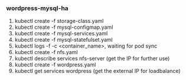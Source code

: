 ### wordpress-mysql-ha ###
1. kubectl create -f storage-class.yaml
2. kubectl create -f mysql-configmap.yaml
3. kubectl create -f mysql-services.yaml
4. kubectl create -f mysql-statefulset.yaml
5. kubectl logs -f -c <container_name>, waiting for pod sync 
6. kubectl create -f nfs.yaml
7. kubectl describe services nfs-server (get the IP for further use)
8. kubectl create -f wordpress.yaml
9. kubectl get services wordpress (get the external IP for loadbalance)
